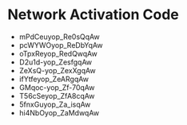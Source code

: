 # Network Activation Code
* mPdCeuyop_Re0sQqAw
* pcWYWOyop_ReDbYqAw
* oTpxReyop_RedQwqAw
* D2u1d-yop_ZesfgqAw
* ZeXsQ-yop_ZexXgqAw
* ifYtfeyop_ZeARgqAw
* GMqoc-yop_Zf-70qAw
* T56cSeyop_ZfA8cqAw
* 5fnxGuyop_Za_isqAw
* hi4NbOyop_ZaMdwqAw